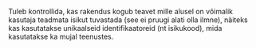 Tuleb kontrollida, kas rakendus kogub teavet mille alusel on võimalik kasutaja
teadmata isikut tuvastada (see ei pruugi alati olla ilmne), näiteks kas
kasutatakse unikaalseid identifikaatoreid (nt isikukood), mida kasutatakse ka
mujal teenustes.
